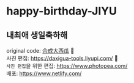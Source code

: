 # happy-birthday-JIYU
## 내최애 생일축하해  

original code: [合成大西瓜](https://github.com/liyupi/daxigua) 🍉   
사진 편집: https://daxigua-tools.liyupi.com/ 🍉  
`사진 편집`을 위한 편집: https://www.photopea.com/  
배포: https://www.netlify.com/
